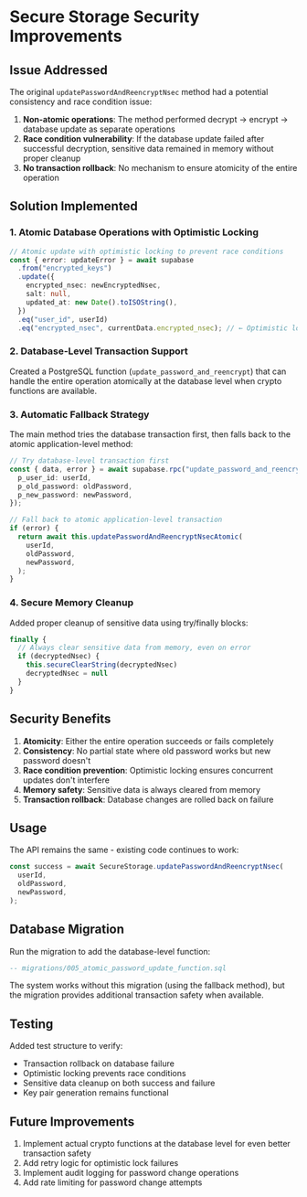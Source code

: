 # Secure Storage Security Improvements

## Issue Addressed

The original `updatePasswordAndReencryptNsec` method had a potential consistency and race condition issue:

1. **Non-atomic operations**: The method performed decrypt → encrypt → database update as separate operations
2. **Race condition vulnerability**: If the database update failed after successful decryption, sensitive data remained in memory without proper cleanup
3. **No transaction rollback**: No mechanism to ensure atomicity of the entire operation

## Solution Implemented

### 1. Atomic Database Operations with Optimistic Locking

```typescript
// Atomic update with optimistic locking to prevent race conditions
const { error: updateError } = await supabase
  .from("encrypted_keys")
  .update({
    encrypted_nsec: newEncryptedNsec,
    salt: null,
    updated_at: new Date().toISOString(),
  })
  .eq("user_id", userId)
  .eq("encrypted_nsec", currentData.encrypted_nsec); // ← Optimistic lock
```

### 2. Database-Level Transaction Support

Created a PostgreSQL function (`update_password_and_reencrypt`) that can handle the entire operation atomically at the database level when crypto functions are available.

### 3. Automatic Fallback Strategy

The main method tries the database transaction first, then falls back to the atomic application-level method:

```typescript
// Try database-level transaction first
const { data, error } = await supabase.rpc("update_password_and_reencrypt", {
  p_user_id: userId,
  p_old_password: oldPassword,
  p_new_password: newPassword,
});

// Fall back to atomic application-level transaction
if (error) {
  return await this.updatePasswordAndReencryptNsecAtomic(
    userId,
    oldPassword,
    newPassword,
  );
}
```

### 4. Secure Memory Cleanup

Added proper cleanup of sensitive data using try/finally blocks:

```typescript
finally {
  // Always clear sensitive data from memory, even on error
  if (decryptedNsec) {
    this.secureClearString(decryptedNsec)
    decryptedNsec = null
  }
}
```

## Security Benefits

1. **Atomicity**: Either the entire operation succeeds or fails completely
2. **Consistency**: No partial state where old password works but new password doesn't
3. **Race condition prevention**: Optimistic locking ensures concurrent updates don't interfere
4. **Memory safety**: Sensitive data is always cleared from memory
5. **Transaction rollback**: Database changes are rolled back on failure

## Usage

The API remains the same - existing code continues to work:

```typescript
const success = await SecureStorage.updatePasswordAndReencryptNsec(
  userId,
  oldPassword,
  newPassword,
);
```

## Database Migration

Run the migration to add the database-level function:

```sql
-- migrations/005_atomic_password_update_function.sql
```

The system works without this migration (using the fallback method), but the migration provides additional transaction safety when available.

## Testing

Added test structure to verify:

- Transaction rollback on database failure
- Optimistic locking prevents race conditions
- Sensitive data cleanup on both success and failure
- Key pair generation remains functional

## Future Improvements

1. Implement actual crypto functions at the database level for even better transaction safety
2. Add retry logic for optimistic lock failures
3. Implement audit logging for password change operations
4. Add rate limiting for password change attempts

